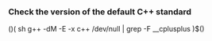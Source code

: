 ### Check the version of the default C++ standard

$()$(
  sh
  g++ -dM -E -x c++ /dev/null | grep -F __cplusplus
)$()
